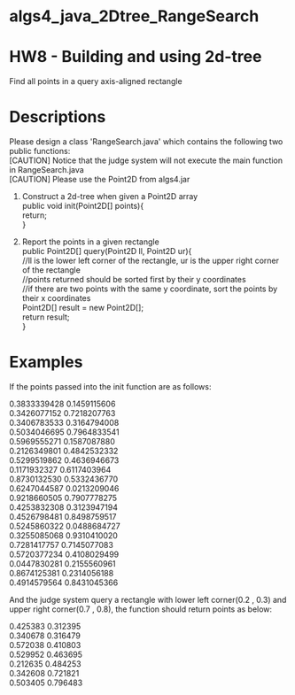 # algs4_java_2Dtree_RangeSearch
# HW8 - Building and using 2d-tree  
Find all points in a query axis-aligned rectangle  
  
# Descriptions  
Please design a class 'RangeSearch.java' which contains the following two public functions:  
[CAUTION] Notice that the judge system will not execute the main function in RangeSearch.java  
[CAUTION] Please use the Point2D from algs4.jar  
  
1. Construct a 2d-tree when given a Point2D array  
public void init(Point2D[] points){  
    return;  
}  
  
2. Report the points in a given rectangle  
public Point2D[] query(Point2D ll, Point2D ur){   
    //ll is the lower left corner of the rectangle, ur is the upper right corner of the rectangle  
    //points returned should be sorted first by their y coordinates  
    //if there are two points with the same y coordinate, sort the points by their x coordinates  
    Point2D[] result = new Point2D[];  
    return result;  
}   
  
# Examples  
If the points passed into the init function are as follows:  
  
0.3833339428 0.1459115606  
0.3426077152 0.7218207763  
0.3406783533 0.3164794008  
0.5034046695 0.7964833541  
0.5969555271 0.1587087880  
0.2126349801 0.4842532332  
0.5299519862 0.4636946673  
0.1171932327 0.6117403964  
0.8730132530 0.5332436770  
0.6247044587 0.0213209046  
0.9218660505 0.7907778275  
0.4253832308 0.3123947194  
0.4526798481 0.8498759517  
0.5245860322 0.0488684727  
0.3255085068 0.9310410020  
0.7281417757 0.7145077083  
0.5720377234 0.4108029499  
0.0447830281 0.2155560961  
0.8674125381 0.2314056188  
0.4914579564 0.8431045366  
  
And the judge system query a rectangle with lower left corner(0.2 , 0.3) and upper right corner(0.7 , 0.8), the function should return points as below:  
  
0.425383 0.312395  
0.340678 0.316479   
0.572038 0.410803  
0.529952 0.463695  
0.212635 0.484253  
0.342608 0.721821  
0.503405 0.796483  

